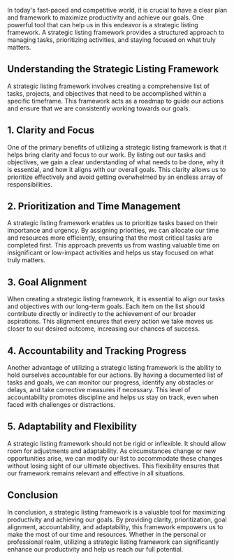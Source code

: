 
In today's fast-paced and competitive world, it is crucial to have a clear plan and framework to maximize productivity and achieve our goals. One powerful tool that can help us in this endeavor is a strategic listing framework. A strategic listing framework provides a structured approach to managing tasks, prioritizing activities, and staying focused on what truly matters.

## Understanding the Strategic Listing Framework

A strategic listing framework involves creating a comprehensive list of tasks, projects, and objectives that need to be accomplished within a specific timeframe. This framework acts as a roadmap to guide our actions and ensure that we are consistently working towards our goals.

## 1\. Clarity and Focus

One of the primary benefits of utilizing a strategic listing framework is that it helps bring clarity and focus to our work. By listing out our tasks and objectives, we gain a clear understanding of what needs to be done, why it is essential, and how it aligns with our overall goals. This clarity allows us to prioritize effectively and avoid getting overwhelmed by an endless array of responsibilities.

## 2\. Prioritization and Time Management

A strategic listing framework enables us to prioritize tasks based on their importance and urgency. By assigning priorities, we can allocate our time and resources more efficiently, ensuring that the most critical tasks are completed first. This approach prevents us from wasting valuable time on insignificant or low-impact activities and helps us stay focused on what truly matters.

## 3\. Goal Alignment

When creating a strategic listing framework, it is essential to align our tasks and objectives with our long-term goals. Each item on the list should contribute directly or indirectly to the achievement of our broader aspirations. This alignment ensures that every action we take moves us closer to our desired outcome, increasing our chances of success.

## 4\. Accountability and Tracking Progress

Another advantage of utilizing a strategic listing framework is the ability to hold ourselves accountable for our actions. By having a documented list of tasks and goals, we can monitor our progress, identify any obstacles or delays, and take corrective measures if necessary. This level of accountability promotes discipline and helps us stay on track, even when faced with challenges or distractions.

## 5\. Adaptability and Flexibility

A strategic listing framework should not be rigid or inflexible. It should allow room for adjustments and adaptability. As circumstances change or new opportunities arise, we can modify our list to accommodate these changes without losing sight of our ultimate objectives. This flexibility ensures that our framework remains relevant and effective in all situations.

## Conclusion

In conclusion, a strategic listing framework is a valuable tool for maximizing productivity and achieving our goals. By providing clarity, prioritization, goal alignment, accountability, and adaptability, this framework empowers us to make the most of our time and resources. Whether in the personal or professional realm, utilizing a strategic listing framework can significantly enhance our productivity and help us reach our full potential.
